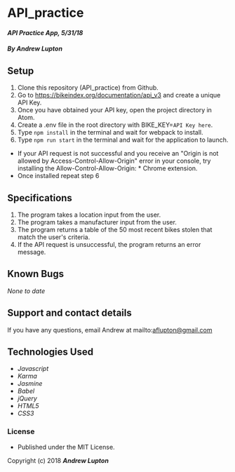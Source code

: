 # API_practice
#### _API Practice App, 5/31/18_
#### _By Andrew Lupton_

## Setup
1. Clone this repository (API_practice) from Github.
2. Go to https://bikeindex.org/documentation/api_v3 and create a unique API Key.
3. Once you have obtained your API key, open the project directory in Atom.
4. Create a .env file in the root directory with BIKE_KEY=`API Key here`.
5. Type `npm install` in the terminal and wait for webpack to install.
6. Type `npm run start` in the terminal and wait for the application to launch.
  * If your API request is not successful and you receive an "Origin is not allowed by Access-Control-Allow-Origin" error in your console, try installing the Allow-Control-Allow-Origin: * Chrome extension.
  * Once installed repeat step 6

## Specifications
1. The program takes a location input from the user.
2. The program takes a manufacturer input from the user.
3. The program returns a table of the 50 most recent bikes stolen that match the user's criteria.
4. If the API request is unsuccessful, the program returns an error message.

## Known Bugs

_None to date_

## Support and contact details

If you have any questions, email Andrew at mailto:aflupton@gmail.com

## Technologies Used

  * _Javascript_
  * _Karma_
  * _Jasmine_
  * _Babel_
  * _jQuery_
  * _HTML5_
  * _CSS3_

### License
* Published under the MIT License.

Copyright (c) 2018 **_Andrew Lupton_**
